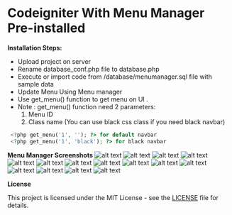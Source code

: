 # Codeigniter With Menu Manager Pre-installed

**Installation Steps:**
* Upload project on server
* Rename database_conf.php file to database.php
* Execute or import code from /database/menumanager.sql file with sample data
* Update Menu Using Menu manager
* Use get_menu() function to  get menu on UI .
* Note : get_menu() function need 2 parameters:
    1. Menu ID 
    2. Class name (You can use black css class if you need black navbar)
 
```php 
 <?php get_menu('1', ''); ?> for default navbar
 <?php get_menu('1', 'black'); ?> for black navbar
```
**Menu Manager Screenshots**
![alt text](https://github.com/cploutarchou/codeIgniter-menu-manager/blob/master/assets/forReadme/screenshot-ci-menu-manager.christosploutarchou.com-2020.01%20(14).png "Logo Title Text 1")
![alt text](https://github.com/cploutarchou/codeIgniter-menu-manager/blob/master/assets/forReadme/screenshot-ci-menu-manager.christosploutarchou.com-2020.01.png "Logo Title Text 1")
![alt text](https://github.com/cploutarchou/codeIgniter-menu-manager/blob/master/assets/forReadme/screenshot-ci-menu-manager.christosploutarchou.com-2020.01%20(1).png "Logo Title Text 1")
![alt text](https://github.com/cploutarchou/codeIgniter-menu-manager/blob/master/assets/forReadme/screenshot-ci-menu-manager.christosploutarchou.com-2020.01%20(2).png "Logo Title Text 1")
![alt text](https://github.com/cploutarchou/codeIgniter-menu-manager/blob/master/assets/forReadme/screenshot-ci-menu-manager.christosploutarchou.com-2020.01%20(3).png "Logo Title Text 1")
![alt text](https://github.com/cploutarchou/codeIgniter-menu-manager/blob/master/assets/forReadme/screenshot-ci-menu-manager.christosploutarchou.com-2020.01%20(4).png "Logo Title Text 1")
![alt text](https://github.com/cploutarchou/codeIgniter-menu-manager/blob/master/assets/forReadme/screenshot-ci-menu-manager.christosploutarchou.com-2020.01%20(5).png "Logo Title Text 1")
![alt text](https://github.com/cploutarchou/codeIgniter-menu-manager/blob/master/assets/forReadme/screenshot-ci-menu-manager.christosploutarchou.com-2020.01%20(6).png "Logo Title Text 1")
![alt text](https://github.com/cploutarchou/codeIgniter-menu-manager/blob/master/assets/forReadme/screenshot-ci-menu-manager.christosploutarchou.com-2020.01%20(7).png "Logo Title Text 1")
![alt text](https://github.com/cploutarchou/codeIgniter-menu-manager/blob/master/assets/forReadme/screenshot-ci-menu-manager.christosploutarchou.com-2020.01%20(8).png "Logo Title Text 1")
![alt text](https://github.com/cploutarchou/codeIgniter-menu-manager/blob/master/assets/forReadme/screenshot-ci-menu-manager.christosploutarchou.com-2020.01%20(9).png "Logo Title Text 1")
![alt text](https://github.com/cploutarchou/codeIgniter-menu-manager/blob/master/assets/forReadme/screenshot-ci-menu-manager.christosploutarchou.com-2020.01%20(10).png "Logo Title Text 1")
![alt text](https://github.com/cploutarchou/codeIgniter-menu-manager/blob/master/assets/forReadme/screenshot-ci-menu-manager.christosploutarchou.com-2020.01%20(11).png "Logo Title Text 1")
![alt text](https://github.com/cploutarchou/codeIgniter-menu-manager/blob/master/assets/forReadme/screenshot-ci-menu-manager.christosploutarchou.com-2020.01%20(12).png "Logo Title Text 1")
![alt text](https://github.com/cploutarchou/codeIgniter-menu-manager/blob/master/assets/forReadme/screenshot-ci-menu-manager.christosploutarchou.com-2020.01%20(13).png "Logo Title Text 1")


**License**

This project is licensed under the MIT License - see the [LICENSE](Licence) file for details.
